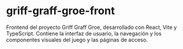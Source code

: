 # griff-graff-groe-front
Frontend del proyecto Griff Graff Groe, desarrollado con React, Vite y TypeScript. Contiene la interfaz de usuario, la navegación y los componentes visuales del juego y las páginas de acceso. 
